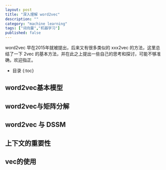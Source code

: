 ```yaml
---
layout: post
title: "深入理解 word2vec"
description: ""
category: "machine learning"
tags: ["词向量","机器学习"]
published: false
---
```


word2vec 早在2015年就被提出，后来又有很多类似的 xxx2vec 的方法，这里总结了一下 2vec 的基本方法，并在此之上提出一些自己的思考和探讨，可能不够准确，欢迎指正。

* 目录
{:toc}

## word2vec基本模型

## word2vec与矩阵分解

## word2vec 与 DSSM

## 上下文的重要性

## vec的使用
